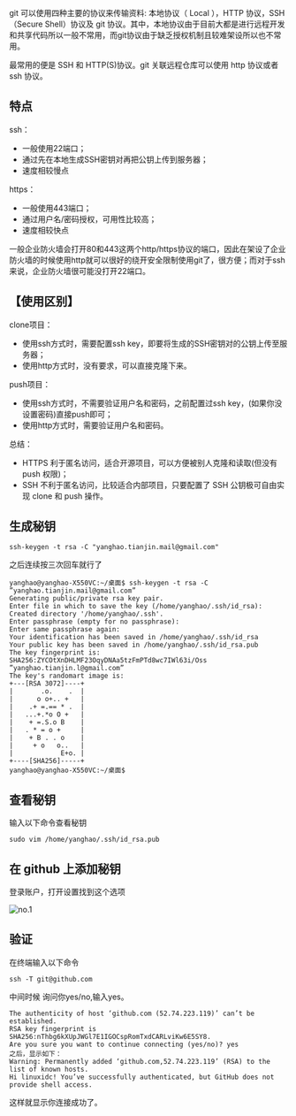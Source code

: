 
git 可以使用四种主要的协议来传输资料: 本地协议（ Local ），HTTP 协议，SSH（Secure Shell）协议及 git 协议。其中，本地协议由于目前大都是进行远程开发和共享代码所以一般不常用，而git协议由于缺乏授权机制且较难架设所以也不常用。

最常用的便是 SSH 和 HTTP(S)协议。git 关联远程仓库可以使用 http 协议或者 ssh 协议。

## 特点

ssh：

- 一般使用22端口；
- 通过先在本地生成SSH密钥对再把公钥上传到服务器；
- 速度相较慢点

https：

- 一般使用443端口；
- 通过用户名/密码授权，可用性比较高；
- 速度相较快点

一般企业防火墙会打开80和443这两个http/https协议的端口，因此在架设了企业防火墙的时候使用http就可以很好的绕开安全限制使用git了，很方便；而对于ssh来说，企业防火墙很可能没打开22端口。

 

## 【使用区别】

clone项目：

- 使用ssh方式时，需要配置ssh key，即要将生成的SSH密钥对的公钥上传至服务器；
- 使用http方式时，没有要求，可以直接克隆下来。

push项目：

- 使用ssh方式时，不需要验证用户名和密码，之前配置过ssh key，(如果你没设置密码)直接push即可；
- 使用http方式时，需要验证用户名和密码。

总结：

- HTTPS 利于匿名访问，适合开源项目，可以方便被别人克隆和读取(但没有 push 权限)；
- SSH 不利于匿名访问，比较适合内部项目，只要配置了 SSH 公钥极可自由实现 clone 和 push 操作。

## 生成秘钥

```
ssh-keygen -t rsa -C "yanghao.tianjin.mail@gmail.com"
```
之后连续按三次回车就行了

~~~
yanghao@yanghao-X550VC:~/桌面$ ssh-keygen -t rsa -C ”yanghao.tianjin.mail@gmail.com”
Generating public/private rsa key pair.
Enter file in which to save the key (/home/yanghao/.ssh/id_rsa): 
Created directory '/home/yanghao/.ssh'.
Enter passphrase (empty for no passphrase): 
Enter same passphrase again: 
Your identification has been saved in /home/yanghao/.ssh/id_rsa
Your public key has been saved in /home/yanghao/.ssh/id_rsa.pub
The key fingerprint is:
SHA256:ZYCOtXnDHLMF23OqyDNAa5tzFmPTd8wc7IWl63i/Oss ”yanghao.tianjin.l@gmail.com”
The key's randomart image is:
+---[RSA 3072]----+
|       .o.    .  |
|      o o+.. +   |
|    .+ =.== * .  |
|   ...+.*o O +   |
|    + =.S.o B    |
|   . * = o +     |
|    + B . . o    |
|     + o   o..   |
|            E+o. |
+----[SHA256]-----+
yanghao@yanghao-X550VC:~/桌面$ 
~~~

## 查看秘钥

输入以下命令查看秘钥

```
sudo vim /home/yanghao/.ssh/id_rsa.pub
```
## 在 github 上添加秘钥

登录账户，打开设置找到这个选项

![no.1](https://images-1302683597.cos.ap-nanjing.myqcloud.com/images/StudyNotes/github/images_20220329132048.svg)

## 验证

在终端输入以下命令

```
ssh -T git@github.com
```

中间时候 询问你yes/no,输入yes。

```
The authenticity of host ‘github.com (52.74.223.119)’ can’t be established.
RSA key fingerprint is SHA256:nThbg6kXUpJWGl7E1IGOCspRomTxdCARLviKw6E5SY8.
Are you sure you want to continue connecting (yes/no)? yes
之后，显示如下：
Warning: Permanently added ‘github.com,52.74.223.119’ (RSA) to the list of known hosts.
Hi linuxidc! You’ve successfully authenticated, but GitHub does not provide shell access.
```

这样就显示你连接成功了。 